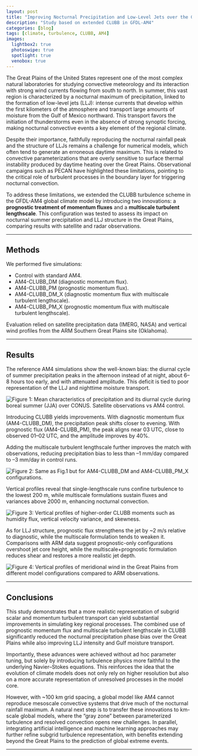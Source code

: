 ```yaml
---
layout: post
title: "Improving Nocturnal Precipitation and Low-Level Jets over the Great Plains with an Advanced Turbulence Representation"
description: "Study based on extended CLUBB in GFDL-AM4"
categories: [blog]
tags: [climate, turbulence, CLUBB, AM4]
images:
  lightbox2: true
  photoswipe: true
  spotlight: true
  venobox: true
---
```


The Great Plains of the United States represent one of the most complex natural laboratories for studying convective meteorology and its interaction with strong wind currents flowing from south to north. In summer, this vast region is characterized by a nocturnal maximum of precipitation, linked to the formation of low-level jets (LLJ): intense currents that develop within the first kilometers of the atmosphere and transport large amounts of moisture from the Gulf of Mexico northward. This transport favors the initiation of thunderstorms even in the absence of strong synoptic forcing, making nocturnal convective events a key element of the regional climate.

Despite their importance, faithfully reproducing the nocturnal rainfall peak and the structure of LLJs remains a challenge for numerical models, which often tend to generate an erroneous daytime maximum. This is related to convective parameterizations that are overly sensitive to surface thermal instability produced by daytime heating over the Great Plains. Observational campaigns such as PECAN have highlighted these limitations, pointing to the critical role of turbulent processes in the boundary layer for triggering nocturnal convection.

To address these limitations, we extended the CLUBB turbulence scheme in the GFDL-AM4 global climate model by introducing two innovations: a **prognostic treatment of momentum fluxes** and a **multiscale turbulent lengthscale**. This configuration was tested to assess its impact on nocturnal summer precipitation and LLJ structure in the Great Plains, comparing results with satellite and radar observations.

---

## Methods

We performed five simulations:

- Control with standard AM4.  
- AM4-CLUBB_DM (diagnostic momentum flux).  
- AM4-CLUBB_PM (prognostic momentum flux).  
- AM4-CLUBB_DM_X (diagnostic momentum flux with multiscale turbulent lengthscale).  
- AM4-CLUBB_PM_X (prognostic momentum flux with multiscale turbulent lengthscale).  

Evaluation relied on satellite precipitation data (IMERG, NASA) and vertical wind profiles from the ARM Southern Great Plains site (Oklahoma).

---

## Results

The reference AM4 simulations show the well-known bias: the diurnal cycle of summer precipitation peaks in the afternoon instead of at night, about 6–8 hours too early, and with attenuated amplitude. This deficit is tied to poor representation of the LLJ and nighttime moisture transport.

![Figure 1: Mean characteristics of precipitation and its diurnal cycle during boreal summer (JJA) over CONUS. Satellite observations vs AM4 control.](../assets/img/greatplains_fig1.png)

Introducing CLUBB yields improvements. With diagnostic momentum flux (AM4-CLUBB_DM), the precipitation peak shifts closer to evening. With prognostic flux (AM4-CLUBB_PM), the peak aligns near 03 UTC, close to observed 01–02 UTC, and the amplitude improves by 40%.

Adding the multiscale turbulent lengthscale further improves the match with observations, reducing precipitation bias to less than –1 mm/day compared to –3 mm/day in control runs.

![Figure 2: Same as Fig.1 but for AM4-CLUBB_DM and AM4-CLUBB_PM_X configurations.](../assets/img/greatplains_fig2.png)

Vertical profiles reveal that single-lengthscale runs confine turbulence to the lowest 200 m, while multiscale formulations sustain fluxes and variances above 2000 m, enhancing nocturnal convection.

![Figure 3: Vertical profiles of higher-order CLUBB moments such as humidity flux, vertical velocity variance, and skewness.](../assets/img/greatplains_fig3.png)

As for LLJ structure, prognostic flux strengthens the jet by ~2 m/s relative to diagnostic, while the multiscale formulation tends to weaken it. Comparisons with ARM data suggest prognostic-only configurations overshoot jet core height, while the multiscale+prognostic formulation reduces shear and restores a more realistic jet depth.

![Figure 4: Vertical profiles of meridional wind in the Great Plains from different model configurations compared to ARM observations.](../assets/img/greatplains_fig4.png)

---

## Conclusions

This study demonstrates that a more realistic representation of subgrid scalar and momentum turbulent transport can yield substantial improvements in simulating key regional processes. The combined use of prognostic momentum flux and multiscale turbulent lengthscale in CLUBB significantly reduced the nocturnal precipitation phase bias over the Great Plains while also improving LLJ intensity and Gulf moisture transport.

Importantly, these advances were achieved without ad hoc parameter tuning, but solely by introducing turbulence physics more faithful to the underlying Navier–Stokes equations. This reinforces the idea that the evolution of climate models does not only rely on higher resolution but also on a more accurate representation of unresolved processes in the model core.

However, with ~100 km grid spacing, a global model like AM4 cannot reproduce mesoscale convective systems that drive much of the nocturnal rainfall maximum. A natural next step is to transfer these innovations to km-scale global models, where the “gray zone” between parameterized turbulence and resolved convection opens new challenges. In parallel, integrating artificial intelligence and machine learning approaches may further refine subgrid turbulence representation, with benefits extending beyond the Great Plains to the prediction of global extreme events.

---
